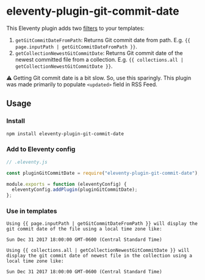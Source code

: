 # eleventy-plugin-git-commit-date

This Eleventy plugin adds two [filters](https://www.11ty.dev/docs/filters/) to your templates:

1. `getGitCommitDateFromPath`: Returns Git commit date from path. E.g. `{{ page.inputPath | getGitCommitDateFromPath }}`.
2. `getCollectionNewestGitCommitDate`: Returns Git commit date of the newest committed file from a collection. E.g. `{{ collections.all | getCollectionNewestGitCommitDate }}`.

⚠️ Getting Git commit date is a bit slow. So, use this sparingly. This plugin was made primarily to populate `<updated>` field in RSS Feed.

## Usage

### Install

```sh
npm install eleventy-plugin-git-commit-date
```

### Add to Eleventy config

```js
// .eleventy.js

const pluginGitCommitDate = require("eleventy-plugin-git-commit-date");

module.exports = function (eleventyConfig) {
  eleventyConfig.addPlugin(pluginGitCommitDate);
};
```

### Use in templates

```nunjucks
Using {{ page.inputPath | getGitCommitDateFromPath }} will display the git commit date of the file using a local time zone like:

Sun Dec 31 2017 18:00:00 GMT-0600 (Central Standard Time)

Using {{ collections.all | getCollectionNewestGitCommitDate }} will display the git commit date of newest file in the collection using a local time zone like:

Sun Dec 31 2017 18:00:00 GMT-0600 (Central Standard Time)
```
